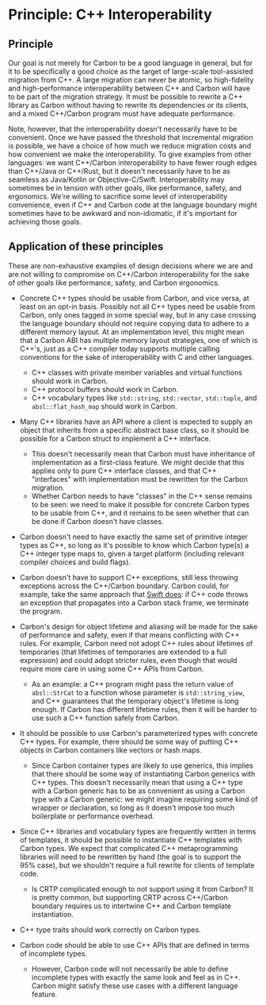# Principle: C++ Interoperability

<!--
Part of the Carbon Language, under the Apache License v2.0 with LLVM
Exceptions. See /LICENSE for license information.
SPDX-License-Identifier: Apache-2.0 WITH LLVM-exception
-->

## Principle

Our goal is not merely for Carbon to be a good language in general, but for it
to be specifically a good choice as the target of large-scale tool-assisted
migration from C++. A large migration can never be atomic, so high-fidelity and
high-performance interoperability between C++ and Carbon will have to be part of
the migration strategy. It must be possible to rewrite a C++ library as Carbon
without having to rewrite its dependencies or its clients, and a mixed
C++/Carbon program must have adequate performance.

Note, however, that the interoperability doesn't necessarily have to be
convenient. Once we have passed the threshold that incremental migration is
possible, we have a choice of how much we reduce migration costs and how
convenient we make the interoperability. To give examples from other languages:
we want C++/Carbon interoperability to have fewer rough edges than C++/Java or
C++/Rust, but it doesn't necessarily have to be as seamless as Java/Kotlin or
Objective-C/Swift. Interoperability may sometimes be in tension with other
goals, like performance, safety, and ergonomics. We're willing to sacrifice some
level of interoperability convenience, even if C++ and Carbon code at the
language boundary might sometimes have to be awkward and non-idiomatic, if it's
important for achieving those goals.

## Application of these principles

These are non-exhaustive examples of design decisions where we are and are not
willing to compromise on C++/Carbon interoperability for the sake of other goals
like performance, safety, and Carbon ergonomics.

- Concrete C++ types should be usable from Carbon, and vice versa, at least on
  an opt-in basis. Possibly not all C++ types need be usable from Carbon, only
  ones tagged in some special way, but in any case crossing the language
  boundary should not require copying data to adhere to a different memory
  layout. At an implementation level, this might mean that a Carbon ABI has
  multiple memory layout strategies, one of which is C++'s, just as a C++
  compiler today supports multiple calling conventions for the sake of
  interoperability with C and other languages.

  - C++ classes with private member variables and virtual functions should work
    in Carbon.
  - C++ protocol buffers should work in Carbon.
  - C++ vocabulary types like `std::string`, `std::vector`, `std::tuple`, and
    `absl::flat_hash_map` should work in Carbon.

- Many C++ libraries have an API where a client is expected to supply an object
  that inherits from a specific abstract base class, so it should be possible
  for a Carbon struct to implement a C++ interface.

  - This doesn't necessarily mean that Carbon must have inheritance of
    implementation as a first-class feature. We might decide that this applies
    only to pure C++ interface classes, and that C++ "interfaces" with
    implementation must be rewritten for the Carbon migration.
  - Whether Carbon needs to have "classes" in the C++ sense remains to be seen:
    we need to make it possible for concrete Carbon types to be usable from C++,
    and it remains to be seen whether that can be done if Carbon doesn't have
    classes.

- Carbon doesn't need to have exactly the same set of primitive integer types as
  C++, so long as it's possible to know which Carbon type(s) a C++ integer type
  maps to, given a target platform (including relevant compiler choices and
  build flags).

- Carbon doesn't have to support C++ exceptions, still less throwing exceptions
  across the C++/Carbon boundary. Carbon could, for example, take the same
  approach that
  [Swift does](https://github.com/apple/swift/blob/master/docs/CppInteroperabilityManifesto.md#implementation):
  if C++ code throws an exception that propagates into a Carbon stack frame, we
  terminate the program.

- Carbon's design for object lifetime and aliasing will be made for the sake of
  performance and safety, even if that means conflicting with C++ rules. For
  example, Carbon need not adopt C++ rules about lifetimes of temporaries (that
  lifetimes of temporaries are extended to a full expression) and could adopt
  stricter rules, even though that would require more care in using some C++
  APIs from Carbon.

  - As an example: a C++ program might pass the return value of `absl::StrCat`
    to a function whose parameter is `std::string_view`, and C++ guarantees that
    the temporary object's lifetime is long enough. If Carbon has different
    lifetime rules, then it will be harder to use such a C++ function safely
    from Carbon.

- It should be possible to use Carbon's parameterized types with concrete C++
  types. For example, there should be some way of putting C++ objects in Carbon
  containers like vectors or hash maps.

  - Since Carbon container types are likely to use generics, this implies that
    there should be some way of instantiating Carbon generics with C++ types.
    This doesn't necessarily mean that using a C++ type with a Carbon generic
    has to be as convenient as using a Carbon type with a Carbon generic: we
    might imagine requiring some kind of wrapper or declaration, so long as it
    doesn't impose too much boilerplate or performance overhead.

- Since C++ libraries and vocabulary types are frequently written in terms of
  templates, it should be possible to instantiate C++ templates with Carbon
  types. We expect that complicated C++ metaprogramming libraries will need to
  be rewritten by hand (the goal is to support the 95% case), but we shouldn't
  require a full rewrite for clients of template code.

  - Is CRTP complicated enough to not support using it from Carbon? It is pretty
    common, but supporting CRTP across C++/Carbon boundary requires us to
    intertwine C++ and Carbon template instantiation.

- C++ type traits should work correctly on Carbon types.

- Carbon code should be able to use C++ APIs that are defined in terms of
  incomplete types.
  - However, Carbon code will not necessarily be able to define incomplete types
    with exactly the same look and feel as in C++. Carbon might satisfy these
    use cases with a different language feature.
